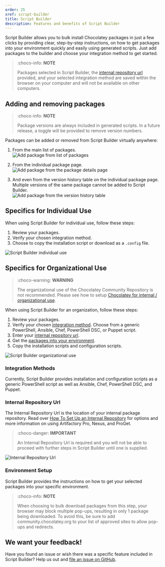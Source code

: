 ```yaml
---
order: 25
xref: script-builder
title: Script Builder
description: Features and benefits of Script Builder
---
```


Script Builder allows you to bulk install Chocolatey packages in just a few clicks by providing clear, step-by-step instructions, on how to get packages into your environment quickly and easily using generated scripts. Just add packages to the builder and choose your integration method to get started.

> :choco-info: **NOTE**
>
> Packages selected in Script Builder, the [internal repository url](#internal-repository-url) provided, and your selected integration method are saved within the browser on your computer and will not be available on other computers.

## Adding and removing packages

> :choco-info: **NOTE**
>
> Package versions are always included in generated scripts. In a future release, a toggle will be provided to remove version numbers.

Packages can be added or removed from Script Builder virtually anywhere:

1. From the main list of packages.  
  ![Add package from list of packages](/images/script-builder/sb-add-list.jpg)

1. From the individual package page.  
  ![Add package from the package details page](/images/script-builder/sb-add-package-page.jpg)

1. And even from the version history table on the individual package page. Multiple versions of the same package cannot be added to Script Builder.  
  ![Add package from the version history table](/images/script-builder/sb-add-version.jpg)

## Specifics for Individual Use

When using Script Builder for individual use, follow these steps:

1. Review your packages.
1. Verify your chosen integration method.
1. Choose to copy the installation script or download as a `.config` file.

![Script Builder individual use](/images/script-builder/sb-individual.gif)

## Specifics for Organizational Use

> :choco-warning: **WARNING** 
>
> The organizational use of the Chocolatey Community Repository is not recommended. Please see how to setup [Chocolatey for internal / organizational use](xref:organizational-deployment-guide).

When using Script Builder for an organization, follow these steps:

1. Review your packages.
1. Verify your chosen [integration method](#integration-methods). Choose from a generic PowerShell, Ansible, Chef, PowerShell DSC, or Puppet script.
1. Enter your [internal repository url](#internal-repository-url).
1. Get the [packages into your environment](#environment-setup).
1. Copy the installation scripts and configuration scripts.

![Script Builder organizational use](/images/script-builder/sb-organization.gif)

### Integration Methods

Currently, Script Builder provides installation and configuration scripts as a generic PowerShell script as well as Ansible, Chef, PowerShell DSC, and Puppet.

### Internal Repository Url

The Internal Repository Url is the location of your internal package repository. Read over [How To Set Up an Internal Repository](xref:host-packages) for options and more information on using Artifactory Pro, Nexus, and ProGet.

> :choco-danger: **IMPORTANT** 
>
> An Internal Repository Url is required and you will not be able to proceed with further steps in Script Builder until one is supplied.

![Internal Repository Url](/images/script-builder/sb-internal-url.jpg)

### Environment Setup

Script Builder provides the instructions on how to get your selected packages into your specific environment.

> :choco-info: **NOTE**
>
> When choosing to bulk download packages from this step, your browser may block multiple pop-ups, resulting in only 1 package being downloaded. To avoid this, be sure to add community.chocolatey.org to your list of approved sites to allow pop-ups and redirects.

## We want your feedback!

Have you found an issue or wish there was a specific feature included in Script Builder? Help us out and [file an issue on GitHub](https://github.com/chocolatey/home/issues).